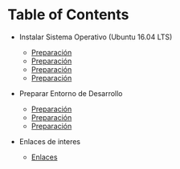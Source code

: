 Table of Contents
=================

* Instalar Sistema Operativo (Ubuntu 16.04 LTS)
    * [Preparación](docs/1-Sistema-Operativo/1-Preparacion.md)
    * [Preparación](docs/1-Sistema-Operativo/2-Ajustes.md)
    * [Preparación](docs/1-Sistema-Operativo/3-Software.md)
    * [Preparación](docs/1-Sistema-Operativo/4-VPN.md)

* Preparar Entorno de Desarrollo
    * [Preparación](docs/2-Entorno-Desarrollo/1-GitHub-SSH.md)
    * [Preparación](docs/2-Entorno-Desarrollo/2-Netbeans.md)
    * [Preparación](docs/2-Entorno-Desarrollo/3-Vagrant.md)

* Enlaces de interes
    * [Enlaces](docs/3-Enlaces/1-Recursos.md)
